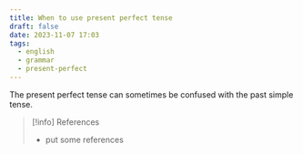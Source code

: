 ```yaml
---
title: When to use present perfect tense
draft: false
date: 2023-11-07 17:03
tags:
  - english
  - grammar
  - present-perfect
---
```


The present perfect tense can sometimes be confused with the past simple tense. 


> [!info] References
> - put some references
